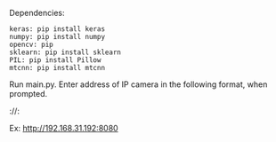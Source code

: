 Dependencies:

	keras: pip install keras
	numpy: pip install numpy
	opencv: pip
	sklearn: pip install sklearn
	PIL: pip install Pillow
	mtcnn: pip install mtcnn

Run main.py. Enter address of IP camera in the following format, when prompted.

<Protocol>://<IP address>:<Port>

Ex: http://192.168.31.192:8080